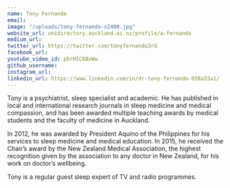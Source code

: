 ```yaml
---
name: Tony Fernando
email: 
image: "/uploads/tony-fernando-x2400.jpg"
website_url: unidirectory.auckland.ac.nz/profile/a-fernando
medium_url: 
twitter_url: https://twitter.com/tonyfernando3rd
facebook_url: 
youtube_video_id: pbrHIC6BxWw
github_username: 
instagram_url: 
linkedin_url: https://www.linkedin.com/in/dr-tony-fernando-038a33a1/
---
```


Tony is a psychiatrist, sleep specialist and academic. He has published in local and international research journals in sleep medicine and medical compassion, and has been awarded multiple teaching awards by medical students and the faculty of medicine in Auckland.

In 2012, he was awarded by President Aquino of the Philippines for his services to sleep medicine and medical education. In 2015, he received the Chair’s award by the New Zealand Medical Association, the highest recognition given by the association to any doctor in New Zealand, for his work on doctor’s wellbeing.

Tony is a regular guest sleep expert of TV and radio programmes.
